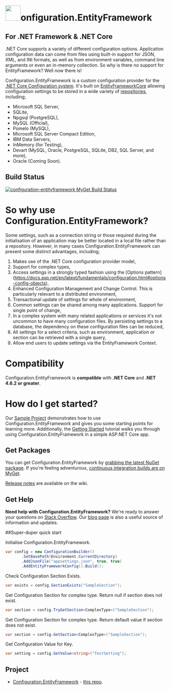 # <img src="https://github.com/thinkabouthub/Configuration.EntityFramework/blob/master/configuration.entityframework_icon.png" width="48">onfiguration.EntityFramework 
## For .NET Framework & .NET Core

.NET Core supports a variety of different configuration options. Application configuration data can come from files using built-in support for JSON, XML, and INI formats, as well as from environment variables, command line arguments or even an in-memory collection. So why is there no support for EntityFramework? Well now there is!

Configuration.EntityFramework is a custom configuration provider for the [.NET Core Configuration system](https://docs.asp.net/en/latest/fundamentals/configuration.html). It's built on [EntityFrameworkCore](https://docs.efproject.net/en/latest/) allowing configuration settings to be stored in a wide variety of [repositories](https://docs.efproject.net/en/latest/providers/), including;

* Microsoft SQL Server,
* SQLite,
* Npgsql (PostgreSQL),
* MySQL (Official),
* Pomelo (MySQL),
* Microsoft SQL Server Compact Edition,
* IBM Data Servers,
* InMemory (for Testing),
* Devart (MySQL, Oracle, PostgreSQL, SQLite, DB2, SQL Server, and more),
* Oracle (Coming Soon).

## Build Status
<a href="https://www.myget.org/"><img src="https://www.myget.org/BuildSource/Badge/configuration-entityframework?identifier=915f4809-89a9-4512-8f0f-044d3ed0b017" alt="configuration-entityframework MyGet Build Status" /></a>

# So why use Configuration.EntityFramework?
Some settings, such as a connection string or those required during the initialisation of an application may be better located in a local file rather than a repository. However, in many cases Configuration.EntityFramework can present some distinct advantages, including;  

1. Makes use of the .NET Core configuration provider model,
2. Support for complex types,
3. Access settings in a strongly typed fashion using the [Options pattern] (https://docs.asp.net/en/latest/fundamentals/configuration.html#options-config-objects),
4. Enhanced Configuration Management and Change Control. This is particularly relevant to a distributed environment,
5. Transactional update of settings for whole of environment,
6. Common settings can be shared among many applications. Support for single point of change,
7. In a complex system with many related applications or services it's not uncommon to have many configuration files. By persisting settings to a database, the dependency on these configuration files can be reduced,
8. All settings for a select criteria, such as environment, application or section can be retrieved with a single query,
9. Allow end users to update settings via the EntityFramework Context.

# Compatibility

Configuration.EntityFramework is **compatible** with **.NET Core** and **.NET 4.6.2 or greater**.

# How do I get started?
Our [Sample Project](https://github.com/thinkabouthub/Configuration.EntityFramework/tree/master/sample) demonstrates how to use Configuration.EntityFramework and gives you some starting points for learning more. Additionally, the [Getting Started](https://github.com/thinkabouthub/Configuration.EntityFramework/wiki/getting-started/) tutorial walks you through using Configuration.EntityFramework in a simple ASP.NET Core app.

## Get Packages
You can get Configuration.EntityFramework by [grabbing the latest NuGet package](https://www.nuget.org/packages?q=configuration.entityframework). If you're feeling adventurous, [continuous integration builds are on MyGet](https://www.myget.org/feed/configuration-entityframework/package/nuget/Configuration.EntityFramework).

[Release notes](https://github.com/thinkabouthub/Configuration.EntityFramework/wiki/release-notes) are available on the wiki.
## Get Help
**Need help with Configuration.EntityFramework?** We're ready to answer your questions on [Stack Overflow](http://stackoverflow.com/questions/tagged/configuration.entityframework). Our [blog page](https://thinkabout.ghost.io/) is also a useful source of information and updates.

##Super-duper quick start

Initialise Configuration.EntityFramework.
```C#
var config = new ConfigurationBuilder()
       .SetBasePath(Environment.CurrentDirectory)
       .AddJsonFile("appsettings.json", true, true)
       .AddEntityFrameworkConfig().Build();
```       

Check Configuration Section Exists.
```C#            
var exists = config.SectionExists("SampleSection");
``` 

Get Configuration Section for complex type. Return null if section does not exist.
```C#   
var section = config.TryGetSection<ComplexType>("SampleSection");
``` 

Get Configuration Section for complex type. Return default value if section does not exist.
```C# 
var section = config.GetSection<ComplexType>("SampleSection");
``` 

Get Configuration Value for Key. 
```C# 
var setting = config.GetValue<string>("TestSetting");
``` 

## Project

- [Configuration.EntityFramework](https://www.nuget.org/packages?q=configuration.entityframework) - [this repo](https://github.com/thinkabouthub/Configuration.EntityFramework).
